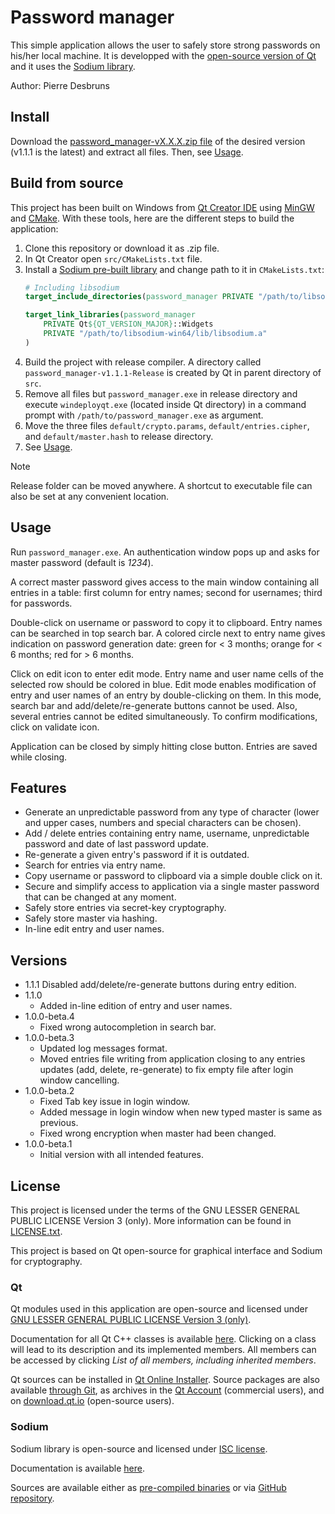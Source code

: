 # Password manager

This simple application allows the user to safely store strong passwords on his/her local machine. It is developped with the [open-source version of Qt](https://www.qt.io/download-open-source) and it uses the [Sodium library](https://doc.libsodium.org/).

Author: Pierre Desbruns

## Install
Download the [password_manager-vX.X.X.zip file](https://github.com/PierreDesbruns/password_manager/releases/tag/v1.1.1) of the desired version (v1.1.1 is the latest) and extract all files.
Then, see [Usage](#usage).

## Build from source
This project has been built on Windows from [Qt Creator IDE](https://www.qt.io/product/development-tools) using [MinGW](https://sourceforge.net/projects/mingw/) and [CMake](https://cmake.org/). With these tools, here are the different steps to build the application:
1. Clone this repository or download it as .zip file.
2. In Qt Creator open `src/CMakeLists.txt` file.
3. Install a [Sodium pre-built library](https://download.libsodium.org/libsodium/releases/) and change path to it in `CMakeLists.txt`:
	```cmake
	# Including libsodium
	target_include_directories(password_manager PRIVATE "/path/to/libsodium-win64/include")

	target_link_libraries(password_manager
		PRIVATE Qt${QT_VERSION_MAJOR}::Widgets
		PRIVATE "/path/to/libsodium-win64/lib/libsodium.a"
	)
	```
3. Build the project with release compiler. A directory called `password_manager-v1.1.1-Release` is created by Qt in parent directory of `src`.
4. Remove all files but `password_manager.exe` in release directory and execute `windeployqt.exe` (located inside Qt directory) in a command prompt with `/path/to/password_manager.exe` as argument.
5. Move the three files `default/crypto.params`, `default/entries.cipher`, and `default/master.hash` to release directory.
6. See [Usage](#usage).

> [!NOTE]
> Release folder can be moved anywhere. A shortcut to executable file can also be set at any convenient location.

## Usage
Run `password_manager.exe`. An authentication window pops up and asks for master password (default is *1234*).

A correct master password gives access to the main window containing all entries in a table: first column for entry names; second for usernames; third for passwords.

Double-click on username or password to copy it to clipboard. Entry names can be searched in top search bar. A colored circle next to entry name gives indication on password generation date: green for \< 3 months; orange for \< 6 months; red for \> 6 months.

Click on edit icon to enter edit mode. Entry name and user name cells of the selected row should be colored in blue. Edit mode enables modification of entry and user names of an entry by double-clicking on them. In this mode, search bar and add/delete/re-generate buttons cannot be used. Also, several entries cannot be edited simultaneously. To confirm modifications, click on validate icon.

Application can be closed by simply hitting close button. Entries are saved while closing.

## Features
- Generate an unpredictable password from any type of character (lower and upper cases, numbers and special characters can be chosen).
- Add / delete entries containing entry name, username, unpredictable password and date of last password update.
- Re-generate a given entry's password if it is outdated.
- Search for entries via entry name.
- Copy username or password to clipboard via a simple double click on it.
- Secure and simplify access to application via a single master password that can be changed at any moment.
- Safely store entries via secret-key cryptography.
- Safely store master via hashing.
- In-line edit entry and user names.

## Versions
- 1.1.1
	Disabled add/delete/re-generate buttons during entry edition.
- 1.1.0
	- Added in-line edition of entry and user names.
- 1.0.0-beta.4
	- Fixed wrong autocompletion in search bar.
- 1.0.0-beta.3
	- Updated log messages format.
	- Moved entries file writing from application closing to any entries updates (add, delete, re-generate) to fix empty file after login window cancelling.
- 1.0.0-beta.2
	- Fixed Tab key issue in login window.
	- Added message in login window when new typed master is same as previous.
	- Fixed wrong encryption when master had been changed.
- 1.0.0-beta.1
	- Initial version with all intended features.
	
## License
This project is licensed under the terms of the GNU LESSER GENERAL PUBLIC LICENSE Version 3 (only). More information can be found in [LICENSE.txt](LICENSE.txt).

This project is based on Qt open-source for graphical interface and Sodium for cryptography.

### Qt
Qt modules used in this application are open-source and licensed under [GNU LESSER GENERAL PUBLIC LICENSE Version 3 (only)](https://www.gnu.org/licenses/lgpl-3.0.en.html).

Documentation for all Qt C++ classes is available [here](https://doc.qt.io/qt-6/classes.html). Clicking on a class will lead to its description and its implemented members. All members can be accessed by clicking *List of all members, including inherited members*.

Qt sources can be installed in [Qt Online Installer](https://doc.qt.io/qt-6/get-and-install-qt.html). Source packages are also available [through Git](https://doc.qt.io/qt-6/getting-sources-from-git.html), as archives in the [Qt Account](https://login.qt.io/login) (commercial users), and on [download.qt.io](https://download.qt.io/) (open-source users).

### Sodium
Sodium library is open-source and licensed under [ISC license](https://en.wikipedia.org/wiki/ISC_license).

Documentation is available [here](https://doc.libsodium.org/).

Sources are available either as [pre-compiled binaries](https://download.libsodium.org/libsodium/releases/) or via [GitHub repository](https://github.com/jedisct1/libsodium).